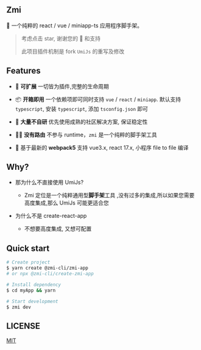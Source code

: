 ## Zmi

🎃 一个纯粹的 react / vue / miniapp-ts 应用程序脚手架。

> 考虑点击 star, 谢谢您的 🌟 和支持
>
> 此项目插件机制是 fork `UmiJs` 的重写及修改

## Features

- 🔩 **可扩展** 一切皆为插件,完整的生命周期

- 📦 **开箱即用** 一个依赖项即可同时支持 `vue` / `react` / `miniapp`. 默认支持 `typescript`, 安装 `typescript`, 添加 `tsconfig.json` 即可

- 🙅 **大量不自研** 优先使用成熟的社区解决方案, 保证稳定性

- 🤷‍♂️ **没有路由** 不参与 runtime，`zmi` 是一个纯粹的脚手架工具

- 🎉 基于最新的 **webpack5** 支持 vue3.x, react 17.x, 小程序 file to file 编译

## Why?

- 那为什么不直接使用 UmiJs?

  - Zmi 定位是一个纯粹通用型**脚手架**工具 ,没有过多的集成,所以如果您需要高度集成,那么 UmiJs 可能更适合您

- 为什么不是 create-react-app
  - 不想要高度集成, 又想可配置

## Quick start

```bash
# Create project
$ yarn create @zmi-cli/zmi-app
# or npx @zmi-cli/create-zmi-app

# Install dependency
$ cd myApp && yarn

# Start development
$ zmi dev
```

## LICENSE

[MIT](https://github.com/l-zoy/zmi/blob/main/LICENSE)
